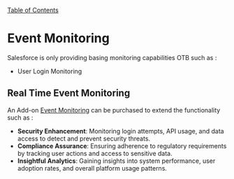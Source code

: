 [Table of Contents](../Documentation.md)

# Event Monitoring

Salesforce is only providing basing monitoring capabilities OTB such as :
- User Login Monitoring

## Real Time Event Monitoring

An Add-on [Event Monitoring](../Product%20&%20Clouds/addOn_ShieldEventMonitoring.md) can be purchased to extend the functionality such as :
- **Security Enhancement**: Monitoring login attempts, API usage, and data access to detect and prevent security threats.
- **Compliance Assurance**: Ensuring adherence to regulatory requirements by tracking user actions and access to sensitive data.
- **Insightful Analytics**: Gaining insights into system performance, user adoption rates, and overall platform usage patterns.

